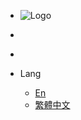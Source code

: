 <!-- Logo 放左側 -->

- <img src="assets/brand_gips.svg" alt="Logo" class="navbar-logo">

<!-- Home icon 放右側 -->

- [<i class="fa-solid fa-anchor home-icon"></i>](http://localhost:8686/rtls/app)

- [<i class="fa-solid fa-house home-icon"></i>](https://www.gips.com.tw/en/)

- Lang
  - [En](/en/)
  - [繁體中文](/tw/)
